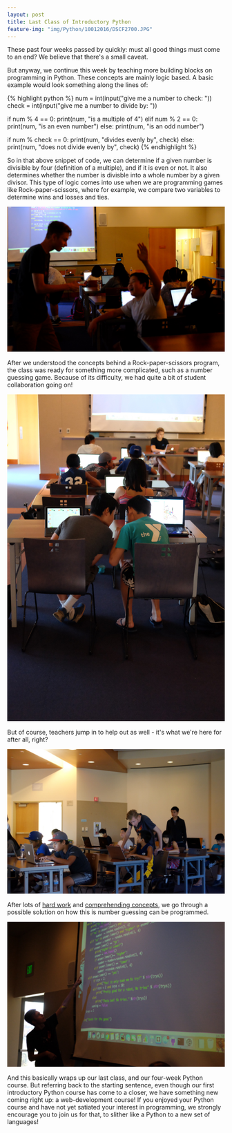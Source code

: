 ```yaml
---
layout: post
title: Last Class of Introductory Python
feature-img: "img/Python/10012016/DSCF2700.JPG"
---
```


These past four weeks passed by quickly: must all good things must come to an end? We believe that there's a small caveat.

But anyway, we continue this week by teaching more building blocks on programming in Python. These concepts are mainly logic based. A basic example would look something along the lines of: 

{% highlight python %}
num = int(input("give me a number to check: "))
check = int(input("give me a number to divide by: "))

if num % 4 == 0:
    print(num, "is a multiple of 4")
elif num % 2 == 0:
    print(num, "is an even number")
else:
    print(num, "is an odd number")

if num % check == 0:
    print(num, "divides evenly by", check)
else:
    print(num, "does not divide evenly by", check)
{% endhighlight %}


So in that above snippet of code, we can determine if a given number is divisible by four (definition of a multiple), and if it is even or not. It also determines whether the number is divisble into a whole number by a given divisor. This type of logic comes into use when we are programming games like Rock-paper-scissors, where for example, we compare two variables to determine wins and losses and ties.

![Yah](/img/Python/10012016/DSCF2653.JPG)

After we understood the concepts behind a Rock-paper-scissors program, the class was ready for something more complicated, such as a number guessing game. Because of its difficulty, we had quite a bit of student collaboration going on!

![Collaboration](/img/Python/10012016/DSCF2665.JPG)

But of course, teachers jump in to help out as well - it's what we're here for after all, right?

![Cameron](/img/Python/10012016/DSCF2677.JPG)

After lots of [hard work](/img/Python/10012016/DSCF2714.JPG) and [comprehending concepts](/img/Python/10012016/DSCF2714.JPG), we go through a possible solution on how this is number guessing can be programmed.

![Solutions](/img/Python/10012016/DSCF2718.JPG)

And this basically wraps up our last class, and our four-week Python course. But referring back to the starting sentence, even though our first introductory Python course has come to a closer, we have something new coming right up: a web-development course! If you enjoyed your Python course and have not yet satiated your interest in programming, we strongly encourage you to join us for that, to slither like a Python to a new set of languages!
